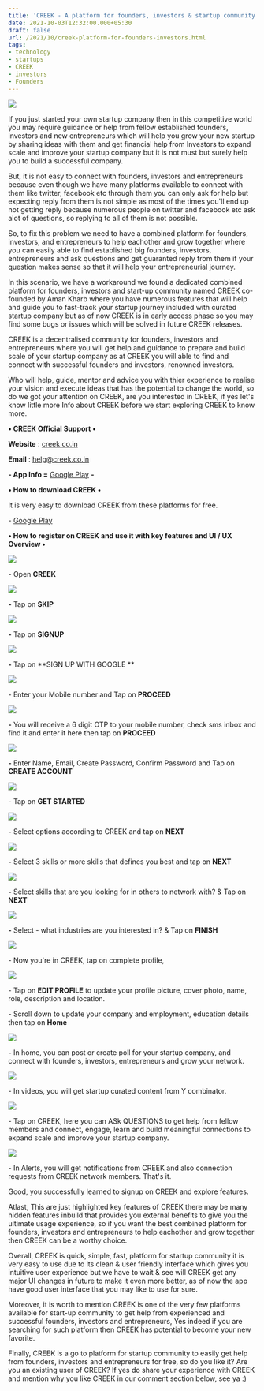 ```yaml
---
title: 'CREEK - A platform for founders, investors & startup community to help together.'
date: 2021-10-03T12:32:00.000+05:30
draft: false
url: /2021/10/creek-platform-for-founders-investors.html
tags: 
- technology
- startups
- CREEK
- investors
- Founders
---
```


 [![](https://lh3.googleusercontent.com/-pHq9ObiGt88/YVqm5SnsxhI/AAAAAAAAG2M/L6AXLjXmXe4tvc8v32ueydciIMIgdVkagCLcBGAsYHQ/s1600/1633330911164093-0.png)](https://lh3.googleusercontent.com/-pHq9ObiGt88/YVqm5SnsxhI/AAAAAAAAG2M/L6AXLjXmXe4tvc8v32ueydciIMIgdVkagCLcBGAsYHQ/s1600/1633330911164093-0.png) 

  

If you just started your own startup company then in this competitive world you may require guidance or help from fellow established founders, investors and new entrepreneurs which will help you grow your new startup by sharing ideas with them and get financial help from Investors to expand scale and improve your startup company but it is not must but surely help you to build a successful company.

  

But, it is not easy to connect with founders, investors and entrepreneurs because even though we have many platforms available to connect with them like twitter, facebook etc through them you can only ask for help but expecting reply from them is not simple as most of the times you'll end up not getting reply because numerous people on twitter and facebook etc ask alot of questions, so replying to all of them is not possible.

  

So, to fix this problem we need to have a combined platform for founders, investors, and entrepreneurs to help eachother and grow together where you can easily able to find established big founders, investors, entrepreneurs and ask questions and get guaranted reply from them if your question makes sense so that it will help your entrepreneurial journey.

  

In this scenario, we have a workaround we found a dedicated combined platform for founders, investors and start-up community named CREEK co-founded by Aman Kharb where you have numerous features that will help and guide you to fast-track your startup journey included with curated startup company but as of now CREEK is in early access phase so you may find some bugs or issues which will be solved in future CREEK releases.

  

CREEK is a decentralised community for founders, investors and entrepreneurs where you will get help and guidance to prepare and build scale of your startup company as at CREEK you will able to find and connect with successful founders and investors, renowned investors.

  

Who will help, guide, mentor and advice you with thier experience to realise your vision and execute ideas that has the potential to change the world, so do we got your attention on CREEK, are you interested in CREEK, if yes let's know little more Info about CREEK before we start exploring CREEK to know more.

  

**• CREEK Official Support •**

**Website** : [creek.co.in](http://creek.co.in)

**Email** : [help@creek.co.in](http://help@creek.co.in)

**\- App Info =** [Google Play](https://play.google.com/store/apps/details?id=com.online.unicat) **-**

**• How to download CREEK •**

  

It is very easy to download CREEK from these platforms for free.

  

\- [Google Play](https://play.google.com/store/apps/details?id=com.online.unicat)

  

**• How to register on CREEK and use it with key features and UI / UX Overview •**

 [![](https://lh3.googleusercontent.com/-RFdLIb331NE/YVqm3hT372I/AAAAAAAAG2I/rn5qmj8LvBUni9o_EyTTMU3R61QZqSgogCLcBGAsYHQ/s1600/1633330906454504-1.png)](https://lh3.googleusercontent.com/-RFdLIb331NE/YVqm3hT372I/AAAAAAAAG2I/rn5qmj8LvBUni9o_EyTTMU3R61QZqSgogCLcBGAsYHQ/s1600/1633330906454504-1.png) 

  

\- Open **CREEK**

 **[![](https://lh3.googleusercontent.com/-gofxuSBIIOs/YVqm2vgHdUI/AAAAAAAAG2E/Zb7yK-FZyy4xckc06_CUUlmOmEFYIkaSwCLcBGAsYHQ/s1600/1633330900760435-2.png)](https://lh3.googleusercontent.com/-gofxuSBIIOs/YVqm2vgHdUI/AAAAAAAAG2E/Zb7yK-FZyy4xckc06_CUUlmOmEFYIkaSwCLcBGAsYHQ/s1600/1633330900760435-2.png)** 

**\-** Tap on **SKIP**

 **[![](https://lh3.googleusercontent.com/-eLs3pOopy4M/YVqm0xRvhrI/AAAAAAAAG2A/KWlhF8-EOqcJX8rgbwgIaXBbFIEn-pp1wCLcBGAsYHQ/s1600/1633330891497451-3.png)](https://lh3.googleusercontent.com/-eLs3pOopy4M/YVqm0xRvhrI/AAAAAAAAG2A/KWlhF8-EOqcJX8rgbwgIaXBbFIEn-pp1wCLcBGAsYHQ/s1600/1633330891497451-3.png)** 

**\-** Tap on **SIGNUP**

 **[![](https://lh3.googleusercontent.com/-QVoYL0h6rXc/YVqmy1W34SI/AAAAAAAAG14/I58Z8tzZQJgrIo21sX7n5LyZVutYRo2dgCLcBGAsYHQ/s1600/1633330885338152-4.png)](https://lh3.googleusercontent.com/-QVoYL0h6rXc/YVqmy1W34SI/AAAAAAAAG14/I58Z8tzZQJgrIo21sX7n5LyZVutYRo2dgCLcBGAsYHQ/s1600/1633330885338152-4.png)** 

**\-** Tap on **SIGN UP WITH GOOGLE **

 [![](https://lh3.googleusercontent.com/-aCSWovIpi4c/YVqmxIpm42I/AAAAAAAAG10/UnRy6yK1xrsN-H0eVFBT-Z1SDCCR65M4ACLcBGAsYHQ/s1600/1633330869920016-5.png)](https://lh3.googleusercontent.com/-aCSWovIpi4c/YVqmxIpm42I/AAAAAAAAG10/UnRy6yK1xrsN-H0eVFBT-Z1SDCCR65M4ACLcBGAsYHQ/s1600/1633330869920016-5.png) 

  

\- Enter your Mobile number and Tap on **PROCEED**

 **[![](https://lh3.googleusercontent.com/-qd1Z3dUdNQY/YVqmtS2s2pI/AAAAAAAAG1w/arTFr0CNebwbwMGR5K6d-moFcc5kAyC4QCLcBGAsYHQ/s1600/1633330861076983-6.png)](https://lh3.googleusercontent.com/-qd1Z3dUdNQY/YVqmtS2s2pI/AAAAAAAAG1w/arTFr0CNebwbwMGR5K6d-moFcc5kAyC4QCLcBGAsYHQ/s1600/1633330861076983-6.png)** 

**\-** You will receive a 6 digit OTP to your mobile number, check sms inbox and find it and enter it here then tap on **PROCEED**

 **[![](https://lh3.googleusercontent.com/-WNnZhNZO4i8/YVqmrHg7piI/AAAAAAAAG1o/bjC1oA7U03oJbNLM4I4urnR7cEUexdBKgCLcBGAsYHQ/s1600/1633330851407840-7.png)](https://lh3.googleusercontent.com/-WNnZhNZO4i8/YVqmrHg7piI/AAAAAAAAG1o/bjC1oA7U03oJbNLM4I4urnR7cEUexdBKgCLcBGAsYHQ/s1600/1633330851407840-7.png)** 

**\-** Enter Name, Email, Create Password, Confirm Password and Tap on **CREATE ACCOUNT**

  

 [![](https://lh3.googleusercontent.com/-Da1uxayJ_es/YVqmohG0AMI/AAAAAAAAG1k/0iHLBAf-bSsi_5rXx-2dbwaJodI4Ve7fwCLcBGAsYHQ/s1600/1633330837854638-8.png)](https://lh3.googleusercontent.com/-Da1uxayJ_es/YVqmohG0AMI/AAAAAAAAG1k/0iHLBAf-bSsi_5rXx-2dbwaJodI4Ve7fwCLcBGAsYHQ/s1600/1633330837854638-8.png) 

  

\- Tap on **GET STARTED**

 **[![](https://lh3.googleusercontent.com/-GK0cW1YstMw/YVqmlPe1W5I/AAAAAAAAG1g/DsI2SARyP-0vCYAMYtFSZgv55lNnG0mNgCLcBGAsYHQ/s1600/1633330826947104-9.png)](https://lh3.googleusercontent.com/-GK0cW1YstMw/YVqmlPe1W5I/AAAAAAAAG1g/DsI2SARyP-0vCYAMYtFSZgv55lNnG0mNgCLcBGAsYHQ/s1600/1633330826947104-9.png)** 

**\-** Select options according to CREEK and tap on **NEXT**

 **[![](https://lh3.googleusercontent.com/-p7vfTi7298I/YVqmiokZjpI/AAAAAAAAG1c/lIDnYyXTEco4eOFHR6iSeViyuqnrNCOjQCLcBGAsYHQ/s1600/1633330802419961-10.png)](https://lh3.googleusercontent.com/-p7vfTi7298I/YVqmiokZjpI/AAAAAAAAG1c/lIDnYyXTEco4eOFHR6iSeViyuqnrNCOjQCLcBGAsYHQ/s1600/1633330802419961-10.png)** 

**\-** Select 3 skills or more skills that defines you best and tap on **NEXT**

 **[![](https://lh3.googleusercontent.com/-KFUm3HbqWnU/YVqmcqxRuLI/AAAAAAAAG1U/BsbZiym2RuISCPquu1cj7nAuAlkYa1mawCLcBGAsYHQ/s1600/1633330765604628-11.png)](https://lh3.googleusercontent.com/-KFUm3HbqWnU/YVqmcqxRuLI/AAAAAAAAG1U/BsbZiym2RuISCPquu1cj7nAuAlkYa1mawCLcBGAsYHQ/s1600/1633330765604628-11.png)** 

**\-** Select skills that are you looking for in others to network with? & Tap on **NEXT**

 **[![](https://lh3.googleusercontent.com/-Xv__HO_cJm4/YVqmTLxphqI/AAAAAAAAG1I/4Sd03fotA14hBEzQqJ_qiboeLZRkOuWcwCLcBGAsYHQ/s1600/1633330741993545-12.png)](https://lh3.googleusercontent.com/-Xv__HO_cJm4/YVqmTLxphqI/AAAAAAAAG1I/4Sd03fotA14hBEzQqJ_qiboeLZRkOuWcwCLcBGAsYHQ/s1600/1633330741993545-12.png)** 

**\-** Select - what industries are you interested in? & Tap on **FINISH**

 [![](https://lh3.googleusercontent.com/-wrD1BWitZ70/YVqmNV-HNXI/AAAAAAAAG1A/mTbZh4t9Mp83ABOQZCSnZrR3Xh7SKAVfQCLcBGAsYHQ/s1600/1633330722572676-13.png)](https://lh3.googleusercontent.com/-wrD1BWitZ70/YVqmNV-HNXI/AAAAAAAAG1A/mTbZh4t9Mp83ABOQZCSnZrR3Xh7SKAVfQCLcBGAsYHQ/s1600/1633330722572676-13.png) 

  

\- Now you're in CREEK, tap on complete profile,

  

 [![](https://lh3.googleusercontent.com/-T7k5W9NtKXU/YVqmIvO_l3I/AAAAAAAAG08/2wOAefyBpTAoYVEhPt_82HgbBSaErhiKQCLcBGAsYHQ/s1600/1633330709511044-14.png)](https://lh3.googleusercontent.com/-T7k5W9NtKXU/YVqmIvO_l3I/AAAAAAAAG08/2wOAefyBpTAoYVEhPt_82HgbBSaErhiKQCLcBGAsYHQ/s1600/1633330709511044-14.png) 

  

  

\- Tap on **EDIT PROFILE** to update your profile picture, cover photo, name, role, description and location.

  

\- Scroll down to update your company and employment, education details then tap on **Home**

 **[![](https://lh3.googleusercontent.com/-NCT2NT7Mf8Q/YVqmFBP7qYI/AAAAAAAAG04/MY2dA_z7c2Y3kUKDfYLxIQA-H7FkIuPFgCLcBGAsYHQ/s1600/1633330699428000-15.png)](https://lh3.googleusercontent.com/-NCT2NT7Mf8Q/YVqmFBP7qYI/AAAAAAAAG04/MY2dA_z7c2Y3kUKDfYLxIQA-H7FkIuPFgCLcBGAsYHQ/s1600/1633330699428000-15.png)** 

**\-** In home, you can post or create poll for your startup company, and connect with founders, investors, entrepreneurs and grow your network.

  

 [![](https://lh3.googleusercontent.com/-jFvB_yMxHs8/YVqmCtSlF7I/AAAAAAAAG00/oDzCJ--FMuMLMRyMOuxyUe8vg7RfGrzmACLcBGAsYHQ/s1600/1633330683540463-16.png)](https://lh3.googleusercontent.com/-jFvB_yMxHs8/YVqmCtSlF7I/AAAAAAAAG00/oDzCJ--FMuMLMRyMOuxyUe8vg7RfGrzmACLcBGAsYHQ/s1600/1633330683540463-16.png) 

  

\- In videos, you will get startup curated content from Y combinator.

  

 [![](https://lh3.googleusercontent.com/-4OO5Hc5VoHU/YVql-j8kI_I/AAAAAAAAG0w/MPZRI4cbM-U-gA9imre56KQwxg1Ed0tkgCLcBGAsYHQ/s1600/1633330664282416-17.png)](https://lh3.googleusercontent.com/-4OO5Hc5VoHU/YVql-j8kI_I/AAAAAAAAG0w/MPZRI4cbM-U-gA9imre56KQwxg1Ed0tkgCLcBGAsYHQ/s1600/1633330664282416-17.png) 

  

\- Tap on CREEK, here you can ASk QUESTIONS to get help from fellow members and connect, engage, learn and build meaningful connections to expand scale and improve your startup company.

  

 [![](https://lh3.googleusercontent.com/-d4LbUbKwsko/YVql54u5eBI/AAAAAAAAG0s/oB_wokEEJJITbcYFXL9xTqyTsc_f4mZtQCLcBGAsYHQ/s1600/1633330646825121-18.png)](https://lh3.googleusercontent.com/-d4LbUbKwsko/YVql54u5eBI/AAAAAAAAG0s/oB_wokEEJJITbcYFXL9xTqyTsc_f4mZtQCLcBGAsYHQ/s1600/1633330646825121-18.png) 

  

  

\- In Alerts, you will get notifications from CREEK and also connection requests from CREEK network members. That's it.

  

Good, you successfully learned to signup on CREEK and explore features.

  

Atlast, This are just highlighted key features of CREEK there may be many hidden features inbuild that provides you external benefits to give you the ultimate usage experience, so if you want the best combined platform for founders, investors and entrepreneurs to help eachother and grow together then CREEK can be a worthy choice.

  

Overall, CREEK is quick, simple, fast, platform for startup community it is very easy to use due to its clean & user friendly interface which gives you intuitive user experience but we have to wait & see will CREEK get any major UI changes in future to make it even more better, as of now the app have good user interface that you may like to use for sure.

  

Moreover, it is worth to mention CREEK is one of the very few platforms available for start-up community to get help from experienced and successful founders, investors and entrepreneurs, Yes indeed if you are searching for such platform then CREEK has potential to become your new favorite.

  

Finally, CREEK is a go to platform for startup community to easily get help from founders, investors and entrepreneurs for free, so do you like it? Are you an existing user of CREEK? If yes do share your experience with CREEK and mention why you like CREEK in our comment section below, see ya :)
